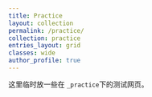 ```yaml
---
title: Practice
layout: collection
permalink: /practice/
collection: practice
entries_layout: grid
classes: wide
author_profile: true
---
```


这里临时放一些在 `_practice`下的测试网页。